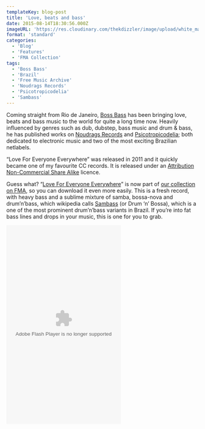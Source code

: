 ```yaml
---
templateKey: blog-post
title: 'Love, beats and bass'
date: 2015-08-14T18:30:56.000Z
imageURL: 'https://res.cloudinary.com/thekdizzler/image/upload/white_market/2015/08/Boss-Bass-Love-For-Everyone-Everywhere-album-cover.jpg'
format: 'standard'
categories:
  - 'Blog'
  - 'Features'
  - 'FMA Collection'
tags:
  - 'Boss Bass'
  - 'Brazil'
  - 'Free Music Archive'
  - 'Noudrags Records'
  - 'Psicotropicodelia'
  - 'Sambass'
---
```


Coming straight from Rio de Janeiro, [Boss Bass](http://www.bossbass.com.br/) has been bringing love, beats and bass music to the world for quite a long time now. Heavily influenced by genres such as dub, dubstep, bass music and drum & bass, he has published works on [Noudrags Records](https://www.facebook.com/noudragsrecords) and [Psicotropicodelia](http://www.psicotropicodelia.com/); both dedicated to electronic music and two of the most exciting Brazilian netlabels.

“Love For Everyone Everywhere” was released in 2011 and it quickly became one of my favourite CC records. It is released under an [Attribution Non-Commercial Share Alike](http://creativecommons.org/licenses/by-nc-sa/4.0/) licence.

Guess what? “[Love For Everyone Everywhere](http://freemusicarchive.org/music/Boss_Bass/Love_For_Everyone_Everywhere/)” is now part of [our collection on FMA](http://freemusicarchive.org/curator/programamarcabranca/), so you can download it even more easily. This is a fresh record, with heavy bass and a sublime mixture of samba, bossa-nova and drum’n’bass, which wikipedia calls [Sambass](https://en.wikipedia.org/wiki/Sambass) (or Drum ‘n’ Bossa), which is a one of the most prominent drum’n’bass variants in Brazil. If you’re into fat bass lines and drops in your music, this is one for you to grab.

<object width="300" height="520"><param name="movie" value="http://freemusicarchive.org/swf/playlistplayer.swf"><param name="flashvars" value="playlist=http://freemusicarchive.org/services/playlists/embed/album/18697.xml"><param name="allowscriptaccess" value="sameDomain"><embed type="application/x-shockwave-flash" src="http://freemusicarchive.org/swf/playlistplayer.swf" width="300" height="520" flashvars="playlist=http://freemusicarchive.org/services/playlists/embed/album/18697.xml" allowscriptaccess="sameDomain"></object>
